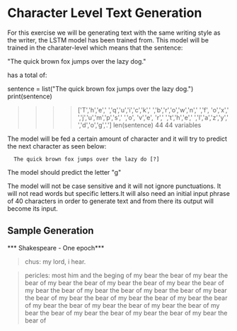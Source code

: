 # Character Level Text Generation

For this exercise we will be generating text with the same writing style as the writer, the LSTM model has been trained from. This model will be trained in the charater-level which means that the sentence:

"The quick brown fox jumps over the lazy dog."

has a total of:

sentence = list("The quick brown fox jumps over the lazy dog.")
print(sentence)
>>>> ['T','h','e',' ','q','u','i','c','k',' ','b','r','o','w','n',' ','f', 'o','x',' ','j','u','m','p','s',' ','o', 'v','e', 'r',' ','t','h','e',' ','l','a','z','y',' ','d','o','g','.']
len(sentence)
>>>> 44
44 variables

The model will be fed a certain amount of character and it will try to predict the next character as seen below:

      The quick brown fox jumps over the lazy do [?]

The model should predict the letter "g"

The model will not be case sensitive and it will not ignore punctuations. It will not read words but specific letters.It will also need an initial input phrase of 40 characters in order to generate text and from there its output will become its input.


## Sample Generation
*** Shakespeare - One epoch***

>chus:
>my lord, i hear.

>pericles:
>most him and the beging of my bear the bear of my bear the bear of my bear the bear of my bear the bear of my bear the bear of my bear the bear of my bear the bear of my bear the bear of my bear the bear of my bear the bear of my bear the bear of my bear the bear of my bear the bear of my bear the bear of my bear the bear of my bear the bear of my bear the bear of my bear the bear of my bear the bear of
